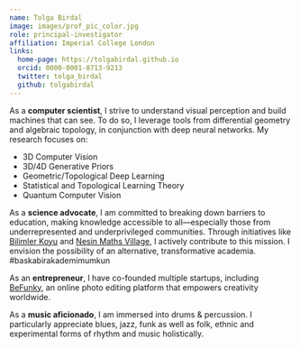 ```yaml
---
name: Tolga Birdal
image: images/prof_pic_color.jpg
role: principal-investigator
affiliation: Imperial College London
links:
  home-page: https://tolgabirdal.github.io
  orcid: 0000-0001-8713-9213
  twitter: tolga_birdal
  github: tolgabirdal
---
```


As a <strong>computer scientist</strong>, I strive to understand visual perception and build machines that can see. To do so, I leverage tools from differential geometry and algebraic topology, in conjunction with deep neural networks. My research focuses on:

<ul>
  <li>3D Computer Vision</li>
  <li>3D/4D Generative Priors</li>
  <li>Geometric/Topological Deep Learning</li>
  <li>Statistical and Topological Learning Theory</li>
  <li>Quantum Computer Vision</li>
</ul>

As a <strong>science advocate</strong>, I am committed to breaking down barriers to education, making knowledge accessible to all—especially those from underrepresented and underprivileged communities. Through initiatives like <a href='https://bilimler.org'>Bilimler Koyu</a> and <a href='https://nesinkoyleri.org/en/main-page/nesin-maths-village/'>Nesin Maths Village</a>, I actively contribute to this mission. I envision the possibility of an alternative, transformative academia. #baskabirakademimumkun

As an <strong>entrepreneur</strong>, I have co-founded multiple startups, including <a href='https://www.befunky.com'>BeFunky</a>, an online photo editing platform that empowers creativity worldwide.

As a <strong>music aficionado</strong>, I am immersed into drums & percussion. I particularly appreciate blues, jazz, funk as well as folk, ethnic and experimental forms of rhythm and music holistically.

